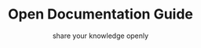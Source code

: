 ---
title: Open Documentation Guide
subtitle: share your knowledge openly
thumbnail: assets/img/resources/documentation.jpg
link: https://github.com/opencultureagency/Open-Documentation-Guide/
---